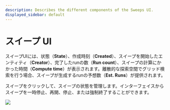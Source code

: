 ```yaml
---
description: Describes the different components of the Sweeps UI.
displayed_sidebar: default
---
```


# スイープ UI

<head>
    <title>スイープ UI</title>
</head>

<!-- <figure><img src="../../../.gitbook/assets/Screen Shot 2022-09-02 at 4.10.44 PM.png" alt=""><figcaption></figcaption></figure> -->

スイープUIには、状態（**State**）、作成時刻（**Created**）、スイープを開始したエンティティ（**Creator**）、完了したrunの数（**Run count**）、スイープの計算にかかった時間（**Compute time**）が表示されます。離散的な探索空間でグリッド検索を行う場合、スイープが生成するrunの予想数（**Est. Runs**）が提供されます。

スイープをクリックして、スイープの状態を管理します。インターフェイスからスイープを一時停止、再開、停止、または強制終了することができます。

![](https://downloads.intercomcdn.com/i/o/146037849/aeae7b64ddf7008f48dfb170/sweep+controls.png)